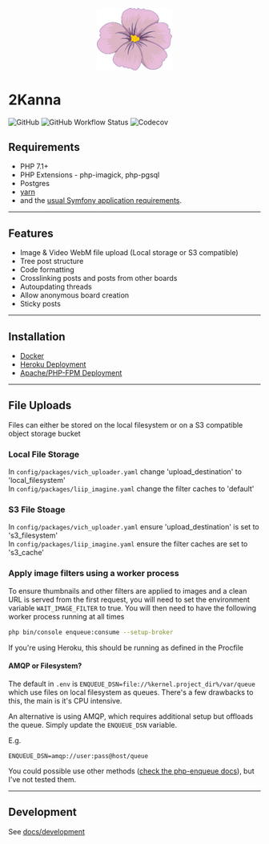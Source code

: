 <p align="center">
    <img width="150px" src="public/vi.png">
</p>

2Kanna
======

![GitHub](https://img.shields.io/github/license/linnit/2kanna?style=flat-square)
![GitHub Workflow Status](https://img.shields.io/github/workflow/status/linnit/2kanna/Symfony%20with%20PostgreSQL?style=flat-square)
![Codecov](https://img.shields.io/codecov/c/github/linnit/2kanna?style=flat-square)

Requirements
------------
   * PHP 7.1+
   * PHP Extensions - php-imagick, php-pgsql
   * Postgres
   * [yarn][1]
   * and the [usual Symfony application requirements][2].

---

## Features

   * Image & Video WebM file upload (Local storage or S3 compatible)
   * Tree post structure
   * Code formatting
   * Crosslinking posts and posts from other boards
   * Autoupdating threads
   * Allow anonymous board creation
   * Sticky posts

---

## Installation

   * [Docker](docs/docker_deployment.md)
   * [Heroku Deployment](docs/heroku_deployment.md)
   * [Apache/PHP-FPM Deployment](docs/apache_php_deployment.md)

---

## File Uploads

Files can either be stored on the local filesystem or on a S3 compatible object storage bucket

### Local File Storage

In `config/packages/vich_uploader.yaml` change 'upload_destination' to 'local_filesystem'  
In `config/packages/liip_imagine.yaml` change the filter caches to 'default'

### S3 File Stoage

In `config/packages/vich_uploader.yaml` ensure 'upload_destination' is set to 's3_filesystem'  
In `config/packages/liip_imagine.yaml` ensure the filter caches are set to 's3_cache'


### Apply image filters using a worker process

To ensure thumbnails and other filters are applied to images and a clean URL is served from the first request, you will need to set the environment variable `WAIT_IMAGE_FILTER` to true. You will then need to have the following worker process running at all times

```bash
php bin/console enqueue:consume --setup-broker
```

If you're using Heroku, this should be running as defined in the Procfile

#### AMQP or Filesystem?

The default in `.env` is `ENQUEUE_DSN=file://%kernel.project_dir%/var/queue` which use files on local filesystem as queues. There's a few drawbacks to this, the main is it's CPU intensive.

An alternative is using AMQP, which requires additional setup but offloads the queue. Simply update the `ENQUEUE_DSN` variable.

E.g.

```
ENQUEUE_DSN=amqp://user:pass@host/queue
```

You could possible use other methods ([check the php-enqueue docs][3]), but I've not tested them.

---

## Development

See [docs/development](docs/development.md)


[1]: https://classic.yarnpkg.com/en/docs/install
[2]: https://symfony.com/doc/4.4/setup.html
[3]: https://php-enqueue.github.io/transport